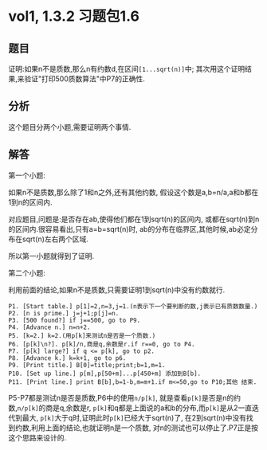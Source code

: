 # vol1, 1.3.2 习题包1.6

## 题目

证明:如果n不是质数,那么n有约数d,在区间`[1...sqrt(n)]`中;
其次用这个证明结果,来验证"打印500质数算法"中P7的正确性.

## 分析

这个题目分两个小题,需要证明两个事情.

## 解答

第一个小题:

如果n不是质数,那么除了1和n之外,还有其他约数,
假设这个数是a,b=n/a,a和b都在1到n的区间内.

对应题目,问题是:是否存在ab,使得他们都在1到sqrt(n)的区间内,
或都在sqrt(n)到n的区间内.很容易看出,只有a=b=sqrt(n)时,
ab的分布在临界区,其他时候,ab必定分布在sqrt(n)左右两个区域.

所以第一小题就得到了证明.

第二个小题:

利用前面的结论,如果n不是质数,只需要证明1到sqrt(n)中没有约数就行.

    P1. [Start table.] p[1]=2,n=3,j=1.(n表示下一个要判断的数,j表示已有质数数量.)
    P2. [n is prime.] j=j+1;p[j]=n.
    P3. [500 found?] if j==500, go to P9.
    P4. [Advance n.] n=n+2.
    P5. [k=2.] k=2.(用p[k]来测试n是否是一个质数.)
    P6. [p[k]\n?]. p[k]/n,商是q,余数是r.if r==0, go to P4.
    P7. [p[k] large?] if q <= p[k], go to p2.
    P8. [Advance k.] k=k+1, go to p6.
    P9. [Print title.] B[0]=title;print;b=1,m=1.
    P10. [Set up line.] p[m],p[50+m]...p[450+m] 添加到B[b].
    P11. [Print line.] print B[b],b=1-b,m=m+1.if m<=50,go to P10;其他 结束.

P5-P7都是测试n是否是质数,P6中的使用`n/p[k]`,
就是查看`p[k]`是否是n的约数,`n/p[k]`的商是q,余数是r,
`p[k]`和q都是上面说的a和b的分布,而`p[k]`是从2一直迭代到最大,
`p[k]`大于q时,证明此时`p[k]`已经大于sqrt(n)了,
在2到sqrt(n)中没有找到约数,利用上面的结论,也就证明n是一个质数,
对n的测试也可以停止了.P7正是按这个思路来设计的.
